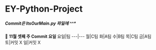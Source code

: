 # EY-Python-Project
##### Commit은 ItsOurMain.py 파일에 ^^*
📎 **11월 셋째 주 Commit 요일**
요일|팀
---|---
월|C팀
화|A팀
수|B팀
목|C팀
금|A팀
토|커밋 X
일|커밋 X
